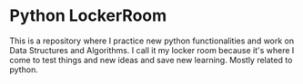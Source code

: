 # Python LockerRoom

This is a repository where I practice new python functionalities and work on Data Structures and Algorithms. I call it my locker room because it's where I come to test things and new ideas and save new learning. Mostly related to python.